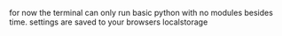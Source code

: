 for now the terminal can only run basic python with no modules besides time.
settings are saved to your browsers localstorage
